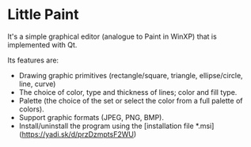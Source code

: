 # Little Paint
It's a simple graphical editor (analogue to Paint in WinXP) that is implemented with Qt. 

Its features are:
* Drawing graphic primitives (rectangle/square, triangle, ellipse/circle, line, curve)
* The choice of color, type and thickness of lines; color and fill type.
* Palette (the choice of the set or select the color from a full palette of colors).
* Support graphic formats (JPEG, PNG, BMP).
* Install/uninstall the program using the [installation file *.msi] (https://yadi.sk/d/przDzmptsF2WU)